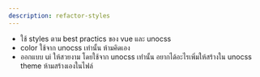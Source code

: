 ```yaml
---
description: refactor-styles
---
```


- ใช้ styles ตาม best practics ของ vue และ unocss
- color ใช้จาก unocss เท่านั้น ห้ามคิดเอง
- ออกแบบ ui ให้สวยงาม โดยใช้จาก unocss เท่่านั้น อยากได้อะไรเพิ่มให้สร้างใน unocss theme ห้ามสร้างเองในไฟล์